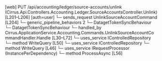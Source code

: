 [web] PUT /api/accounting/ledger/source-accounts/unlink  (Cirrus.Api.Controllers.Accounting.Ledger.SourceAccountsController.Unlink)  [L201–L206] [auth=user]
  └─ sends_request UnlinkSourceAccountCommand [L204]
    └─ generic_pipeline_behaviors 2
      └─ DatagetTokenSyncBehaviour
      └─ DatagetTokenSyncBehaviour
    └─ handled_by Cirrus.ApplicationService.Accounting.Commands.UnlinkSourceAccountCommandHandler.Handle [L30–L72]
      └─ uses_service IControlledRepository<Account>
        └─ method WriteQuery [L50]
      └─ uses_service IControlledRepository<SourceAccount>
        └─ method WriteQuery [L46]
      └─ uses_service IRequestProcessor (InstancePerDependency)
        └─ method ProcessAsync [L56]

